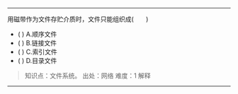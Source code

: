 ---
用磁带作为文件存贮介质时，文件只能组织成(　　)
- ( ) A.顺序文件　 
- ( ) B.链接文件　　 
- ( ) C.索引文件　 
- ( ) D.目录文件

> 知识点：文件系统。
> 出处：网络
> 难度：1
> 解释

---